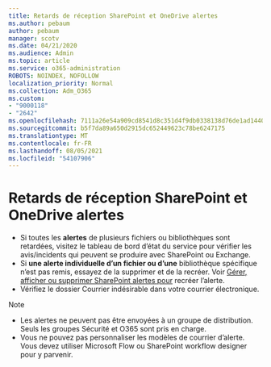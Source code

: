 ```yaml
---
title: Retards de réception SharePoint et OneDrive alertes
ms.author: pebaum
author: pebaum
manager: scotv
ms.date: 04/21/2020
ms.audience: Admin
ms.topic: article
ms.service: o365-administration
ROBOTS: NOINDEX, NOFOLLOW
localization_priority: Normal
ms.collection: Adm_O365
ms.custom:
- "9000118"
- "2642"
ms.openlocfilehash: 7111a26e54a909cd8541d8c351d4f9db0338138d76de1ad14402b1c86932b79c
ms.sourcegitcommit: b5f7da89a650d2915dc652449623c78be6247175
ms.translationtype: MT
ms.contentlocale: fr-FR
ms.lasthandoff: 08/05/2021
ms.locfileid: "54107906"
---
```

# <a name="delays-in-receiving-sharepoint-and-onedrive-alerts"></a>Retards de réception SharePoint et OneDrive alertes

- Si toutes les **alertes** de plusieurs fichiers ou [](https://portal.office.com/adminportal/home?ref=/servicehealth) bibliothèques sont retardées, visitez le tableau de bord d’état du service pour vérifier les avis/incidents qui peuvent se produire avec SharePoint ou Exchange.
- Si **une alerte individuelle d’un fichier ou d’une** bibliothèque spécifique n’est pas remis, essayez de la supprimer et de la recréer. Voir [Gérer, afficher ou supprimer SharePoint alertes pour](https://support.microsoft.com/office/99dfb19c-9a90-4a8c-aba1-aa8c8afb0de2) recréer l’alerte.
- Vérifiez le dossier Courrier indésirable dans votre courrier électronique.

> [!NOTE]
> - Les alertes ne peuvent pas être envoyées à un groupe de distribution. Seuls les groupes Sécurité et O365 sont pris en charge.
> - Vous ne pouvez pas personnaliser les modèles de courrier d’alerte. Vous devez utiliser Microsoft Flow ou SharePoint workflow designer pour y parvenir.

